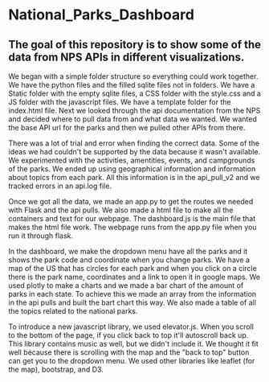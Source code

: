 # National_Parks_Dashboard
## The goal of this repository is to show some of the data from NPS APIs in different visualizations. 

We began with a simple folder structure so everything could work together. We have the python files and the filled sqlite files not in folders. We have a Static folder with the empty sqlite files, a CSS folder with the style.css and a JS folder with the javascript files. We have a template folder for the index.html file. Next we looked through the api documentation from the NPS and decided where to pull data from and what data we wanted. We wanted the base API url for the parks and then we pulled other APIs from there. 

There was a lot of trial and error when finding the correct data. Some of the ideas we had couldn't be supported by the data because it wasn't available. We experimented with the activities, amentities, events, and campgrounds of the parks. We ended up using geographical information and information about topics from each park. All this information is in the api_pull_v2 and we tracked errors in an api.log file. 

Once we got all the data, we made an app.py to get the routes we needed with Flask and the api pulls. We also made a html file to make all the containers and text for our webpage. The dashboard.js is the main file that makes the html file work. The webpage runs from the app.py file when you run it through flask. 

In the dashboard, we make the dropdown menu have all the parks and it shows the park code and coordinate when you change parks. We have a map of the US that has circles for each park and when you click on a circle there is the park name, coordinates and a link to open it in google maps. We used plotly to make a charts and we made a bar chart of the amount of parks in each state. To achieve this we made an array from the information in the api pulls and built the bart chart this way. We also made a table of all the topics related to the national parks. 

To introduce a new javascript library, we used elevator.js. When you scroll to the bottom of the page, if you click back to top it'll autoscroll back up. This library contains music as well, but we didn't include it. We thought it fit well because there is scrolling with the map and the "back to top" button can get you to the dropdown menu. We used other libraries like leaflet (for the map), bootstrap, and D3. 
